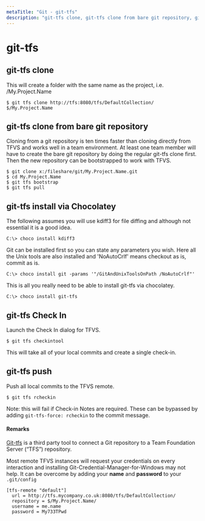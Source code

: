 ```yaml
---
metaTitle: "Git - git-tfs"
description: "git-tfs clone, git-tfs clone from bare git repository, git-tfs install via Chocolatey, git-tfs Check In, git-tfs push"
---
```


# git-tfs



## git-tfs clone


This will create a folder with the same name as the project, i.e. /My.Project.Name

```git
$ git tfs clone http://tfs:8080/tfs/DefaultCollection/ $/My.Project.Name

```



## git-tfs clone from bare git repository


Cloning from a git repository is ten times faster than cloning directly from TFVS and works well in a team environment. At least one team member will have to create the bare git repository by doing the regular git-tfs clone first. Then the new repository can be bootstrapped to work with TFVS.

```git
$ git clone x:/fileshare/git/My.Project.Name.git 
$ cd My.Project.Name 
$ git tfs bootstrap 
$ git tfs pull

```



## git-tfs install via Chocolatey


The following assumes you will use kdiff3 for file diffing and although not essential it is a good idea.

```git
C:\> choco install kdiff3

```

Git can be installed first so you can state any parameters you wish. Here all the Unix tools are also installed and 'NoAutoCrlf' means checkout as is, commit as is.

```git
C:\> choco install git -params '"/GitAndUnixToolsOnPath /NoAutoCrlf"'

```

This is all you really need to be able to install git-tfs via chocolatey.

```git
C:\> choco install git-tfs

```



## git-tfs Check In


Launch the Check In dialog for TFVS.

```git
$ git tfs checkintool

```

This will take all of your local commits and create a single check-in.



## git-tfs push


Push all local commits to the TFVS remote.

```git
$ git tfs rcheckin

```

Note: this will fail if Check-in Notes are required. These can be bypassed by adding `git-tfs-force: rcheckin` to the commit message.



#### Remarks


[Git-tfs](http://git-tfs.com/) is a third party tool to connect a Git repository to a Team Foundation Server (“TFS”) repository.

Most remote TFVS instances will request your credentials on every interaction and installing Git-Credential-Manager-for-Windows may not help. It can be overcome by adding your **name** and **password** to your `.git/config`

```git
[tfs-remote "default"]
  url = http://tfs.mycompany.co.uk:8080/tfs/DefaultCollection/
  repository = $/My.Project.Name/
  username = me.name
  password = My733TPwd

```

